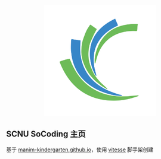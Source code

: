 <p align='center'>
  <img src='./favicon.svg' alt='SoCoding - 华南师范大学软件协会' width='300'/>
</p>

## SCNU SoCoding 主页

基于 [manim-kindergarten.github.io](https://github.com/manim-kindergarten/manim-kindergarten.github.io)，使用 [vitesse](https://github.com/antfu/vitesse) 脚手架创建